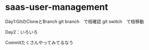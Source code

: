 # saas-user-management

Day1:GitのCloneとBranch
git branch　で枝確認
git switch　で枝移動

Day2：いろいろ

Commitたくさんやってみてるなう